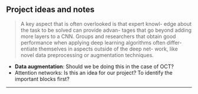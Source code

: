 ## Project ideas and notes

> A key aspect that is often overlooked is that expert knowl- edge about the task to be solved can provide advan- tages that go beyond adding more layers to a CNN. Groups and researchers that obtain good performance when applying deep learning algorithms often differ- entiate themselves in aspects outside of the deep net- work, like novel data preprocessing or augmentation techniques. 

* **Data augmentation**: Should we be doing this in the case of OCT?
* Attention networks: Is this an idea for our project? To identify the important blocks first?
* ****

